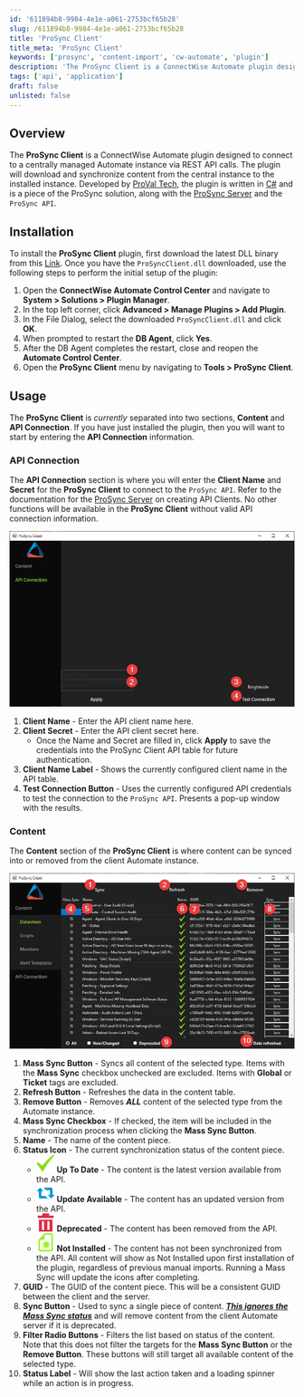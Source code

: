 ```yaml
---
id: '611894b8-9984-4e1e-a061-2753bcf65b28'
slug: /611894b8-9984-4e1e-a061-2753bcf65b28
title: 'ProSync Client'
title_meta: 'ProSync Client'
keywords: ['prosync', 'content-import', 'cw-automate', 'plugin']
description: 'The ProSync Client is a ConnectWise Automate plugin designed to connect to a centrally managed Automate instance via REST API calls. The plugin will download and synchronize content from the central instance to the installed instance.'
tags: ['api', 'application']
draft: false
unlisted: false
---
```


## Overview

The **ProSync Client** is a ConnectWise Automate plugin designed to connect to a centrally managed Automate instance via REST API calls. The plugin will download and synchronize content from the central instance to the installed instance. Developed by [ProVal Tech](https://www.provaltech.com/), the plugin is written in [C#](https://docs.microsoft.com/en-us/dotnet/csharp/) and is a piece of the ProSync solution, along with the [ProSync Server](/docs/0fb32d9c-c3a1-4c97-a93d-1e167f46b0fb) and the `ProSync API`.

## Installation

To install the **ProSync Client** plugin, first download the latest DLL binary from this [Link](https://file.provaltech.com/repo/app/ProSyncClient.dll). Once you have the `ProSyncClient.dll` downloaded, use the following steps to perform the initial setup of the plugin:

1. Open the **ConnectWise Automate Control Center** and navigate to **System > Solutions > Plugin Manager**.
2. In the top left corner, click **Advanced > Manage Plugins > Add Plugin**.
3. In the File Dialog, select the downloaded `ProSyncClient.dll` and click **OK**.
4. When prompted to restart the **DB Agent**, click **Yes**.
5. After the DB Agent completes the restart, close and reopen the **Automate Control Center**.
6. Open the **ProSync Client** menu by navigating to **Tools > ProSync Client**.

## Usage

The **ProSync Client** is *currently* separated into two sections, **Content** and **API Connection**. If you have just installed the plugin, then you will want to start by entering the **API Connection** information.

### API Connection

The **API Connection** section is where you will enter the **Client Name** and **Secret** for the **ProSync Client** to connect to the `ProSync API`. Refer to the documentation for the [ProSync Server](/docs/0fb32d9c-c3a1-4c97-a93d-1e167f46b0fb) on creating API Clients. No other functions will be available in the **ProSync Client** without valid API connection information.

![image-20201214164329311](../../static/img/docs/611894b8-9984-4e1e-a061-2753bcf65b28/image-20201214164329311.webp)

1. **Client Name** - Enter the API client name here.
2. **Client Secret** - Enter the API client secret here.
    - Once the Name and Secret are filled in, click **Apply** to save the credentials into the ProSync Client API table for future authentication.
3. **Client Name Label** - Shows the currently configured client name in the API table.
4. **Test Connection Button** - Uses the currently configured API credentials to test the connection to the `ProSync API`. Presents a pop-up window with the results.

### Content

The **Content** section of the **ProSync Client** is where content can be synced into or removed from the client Automate instance.

![image-20201214170414895](../../static/img/docs/611894b8-9984-4e1e-a061-2753bcf65b28/image-20201214170414895.webp)

1. **Mass Sync Button** - Syncs all content of the selected type. Items with the **Mass Sync** checkbox unchecked are excluded. Items with **Global** or **Ticket** tags are excluded.
2. **Refresh Button** - Refreshes the data in the content table.
3. **Remove Button** - Removes ***ALL*** content of the selected type from the Automate instance.
4. **Mass Sync Checkbox** - If checked, the item will be included in the synchronization process when clicking the **Mass Sync Button**.
5. **Name** - The name of the content piece.
6. **Status Icon** - The current synchronization status of the content piece.
    - ![checkmark](../../static/img/docs/611894b8-9984-4e1e-a061-2753bcf65b28/checkmark.webp) **Up To Date** - The content is the latest version available from the API.
    - ![changed](../../static/img/docs/611894b8-9984-4e1e-a061-2753bcf65b28/changed.webp) **Update Available** - The content has an updated version from the API.
    - ![garbage-can](../../static/img/docs/611894b8-9984-4e1e-a061-2753bcf65b28/garbage-can.webp) **Deprecated** - The content has been removed from the API.
    - ![newContent](../../static/img/docs/611894b8-9984-4e1e-a061-2753bcf65b28/newContent.webp) **Not Installed** - The content has not been synchronized from the API. All content will show as Not Installed upon first installation of the plugin, regardless of previous manual imports. Running a Mass Sync will update the icons after completing.
7. **GUID** - The GUID of the content piece. This will be a consistent GUID between the client and the server.
8. **Sync Button** - Used to sync a single piece of content. <u>***This ignores the Mass Sync status***</u> and will remove content from the client Automate server if it is deprecated.
9. **Filter Radio Buttons** - Filters the list based on status of the content. Note that this does not filter the targets for the **Mass Sync Button** or the **Remove Button**. These buttons will still target all available content of the selected type.
10. **Status Label** - Will show the last action taken and a loading spinner while an action is in progress.